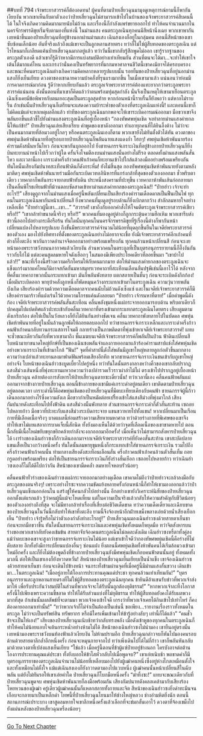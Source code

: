 ##บทที่ 794 เจ้าพระยาสวรรค์ก็ต้องอดทน!
ผู้คนที่ตามป๋ายเสี่ยวฉุนมามุงดูเหตุการณ์ยามนี้ก็พากันเงียบงัน พวกเขาเห็นกับตาตัวเองว่าป๋ายเสี่ยวฉุนไม่สามารถเข้าไปในบ้านของเจ้าพระยาสวรรค์สิบคนนี้ได้ ในใจจึงเกิดความคิดมากมายนับไม่ถ้วน
และเรื่องนี้ก็กำลังแพร่ขยายออกไป ทำให้คนจำนวนมากในนครจักรพรรดิขุยเริ่มจับตามองที่แห่งนี้
ในม่านแสง คนตระกูลเฉินทุกคนมีสีหน้านิ่งเฉย พวกเขาพากันเงยหน้าขึ้นมองป๋ายเสี่ยวฉุนที่อยู่ข้างนอกผ่านม่านแสง
เฉินสงเองก็อยู่ในกลุ่มคน ตอนนี้สีหน้าของเขาซับซ้อนเล็กน้อย อันที่จริงแล้วถึงแม้เขาจะเป็นลูกหลานสายตรง ทว่าก็ไม่ใช่ผู้สืบทอดของตระกูลเฉิน แต่ไรไหนมาก็เกลียดแค้นป๋ายเสี่ยวฉุนมากอยู่แล้ว ทว่าวันนี้เขากลับรู้สึกพูดไม่ออก เขารู้รากฐานของตระกูลตัวเองดี แล้วเขาก็รู้ดีว่าหากมีการแบ่งสมบัติอย่างเท่าเทียมกัน ส่วนที่ตนจะได้มา...จะทำให้เขาใจเต้นได้มากแค่ไหน และเกรงว่านั่นคงเป็นทรัพยากรที่มากมหาศาลจนชีวิตนี้เขาคงมิอาจได้ครอบครอง
และขณะที่คนตระกูลเฉินต่างเกิดความคิดหลากหลายรูปแบบนั้น รอยยิ้มของป๋ายเสี่ยวฉุนที่อยู่นอกม่านแสงก็ยิ่งเย็นเยียบ ดวงตาของเขาฉายความบ้าคลั่งที่รุนแรงมากขึ้น ในเมื่อเขามาแล้ว แน่นอนว่าย่อมมีการคาดการณ์มาก่อน รู้ดีว่าหากเทียบกันแล้ว ตระกูลเจ้าพระยาสวรรค์ต้องแทะยากกว่าตระกูลพระยาสวรรค์แน่นอน
ดังนั้นตอนที่มาเขาก็คิดแล้วว่าตนพร้อมทุ่มสุดกำลัง นั่นจึงเป็นเหตุให้เขามาเยือนตระกูลเฉินซึ่งเคยมีข้อพิพาทกับตนเยอะสุดเป็นตระกูลสุดท้าย
หากก่อนหน้านี้ราบรื่นก็ยังพอว่า แต่หากไม่ราบรื่น ถ้าเช่นนั้นป๋ายเสี่ยวฉุนก็เตรียมจะแสดงความบ้าระห่ำของตัวเองที่ตระกูลเฉินแห่งนี้!
และตอนนี้เขาก็ไม่คิดแม้แต่จะหาเหตุผลอีกแล้ว ท่าทีของตระกูลเฉินมากพอจะให้เขาระเบิดอารมณ์ออกมา มือขวาเขาจึงพลันยกขึ้นแล้วชี้ไปยังม่านแสงตระกูลเฉินที่อยู่เบื้องหน้า
“กองทัพศพหุ่นเชิด จงทำลายม่านแสงค่ายกลนี้ให้แก่ข้า!” ป๋ายเสี่ยวฉุนเอ่ยเสียงเรียบ คำพูดของเขาดังออกมา ทำเอาทุกคนที่ได้ยินอึ้งค้าง ไม่ว่าจะเป็นคนมากมายที่ล้อมวงอยู่ไกลๆ หรือคนตระกูลเฉินเองก็ตาม พวกเขายังไม่ทันตั้งตัวได้ทัน ดวงตาของศพหุ่นเชิดห้าพันนายที่อยู่รอบกายป๋ายเสี่ยวฉุนก็พลันฉายแสงแดงก่ำ
โฮกๆ!
ศพหุ่นเชิดห้าพันนายร้องคำรามดังสนั่นหวั่นไหว ก่อนจะพากันบุกออกไป ยิ่งชายฉกรรจ์เกราะเงินที่อยู่ข้างกายป๋ายเสี่ยวฉุนก็ยิ่งบินทะยานนำหน้าไปเร็วกว่าผู้ใด ครั้นจึงโจมตีลงบนม่านแสงนั้นอย่างไม่รีรอ
ตลอดทั้งม่านแสงพลันสั่นไหว และเวลานี้เอง เกราะดำครึ่งก้าวคนฟ้าเก้าคนก็ทะยานเข้าไปใกล้แล้วลงมืออย่างพร้อมเพรียงกัน ทันใดนั้นเสียงกัมปนาทสะเทือนฟ้าดินก็ดังกระหึ่ม!
ยังไม่สิ้นสุด กองทัพศพหุ่นเชิดห้าพันนายยังตามหลังมาติดๆ ศพหุ่นเชิดห้าพันนายร่วมมือกันระเบิดเวทอภินิหารที่แกร่งกล้าที่สุดของตัวเองออกมา ชั่วพริบตาเดียว เวทคาถาก็พลันกระจายกลบฟ้าทับดิน ประหนึ่งสงครามที่ปะทุขึ้น เวทคาถาห้าพันเส้นก่อกลายมาเป็นคลื่นพิโรธเทียมฟ้าที่ม้วนตลบซัดสาดเข้าหาม่านแสงค่ายกลของตระกูลเฉิน!!
“ป๋ายฮ่าว เจ้าจะทำอะไร!!” เสียงดูถูกจากในม่านแสงเมื่อครู่นี้พลันเปลี่ยนเป็นเสียงร้องคำรามเดือดดาลเป็นฟืนเป็นไฟ ทุกคนในตระกูลเฉินพากันหน้าเปลี่ยนสี
ยิ่งพวกคนที่มุงดูอยู่รอบด้านก็ยิ่งเบิกตากว้าง สำลักลมหายใจอย่างเหลือเชื่อ
“ป๋ายฮ่าวผู้นี้เขา...เขา...”
“สวรรค์! เขาถึงกับออกคำสั่งให้โจมตีตระกูลเจ้าพระยาสวรรค์เชียวหรือ!!”
“เขากล้าทำขนาดนี้จริงๆ หรือ!!” พวกคนที่มองดูอยู่ต่างก็ถูกกระตุ้นความฮึกเหิม พวกเขารีบส่งข่าวนี้ออกไปอย่างกระตือรือร้น ทันใดนั้นทุกคนในนครจักรพรรดิขุยที่รู้เรื่องนี้ต่างก็พากันหน้าเปลี่ยนแปลงไปหลายรูปแบบ
ถึงขั้นมีพระยาสวรรค์จำนวนไม่น้อยที่ผุดลุกขึ้นยืนในเจดีย์พระยาสวรรค์ของตัวเอง มองไปยังทิศทางที่ตั้งของตระกูลเฉินอย่างไม่อยากจะเชื่อ
ยังมีเจ้าพระยาสวรรค์อีกเก้าคนที่ต่างก็อึ้งตะลึง พากันกวาดอำนาจจิตออกมาอย่างพร้อมเพรียงกัน ทุกคนล้วนหน้าเปลี่ยนสี ก่อนจะเงยหน้ามองพระราชวังบนนภากาศแล้วเงียบงัน
ส่วนพวกคนในตระกูลที่เป็นบุตรอนุภรรยายามนี้ก็อึ้งงันกันราวกับไก่ไม้ แต่ละคนสูดลมหายใจดังเฮือกๆ ในสมองมีเพียงประโยคเดียวที่ลอยขึ้นมา
“เขาบ้าไปแล้ว!!”
ขณะที่เรื่องนี้สร้างความครึกโครมให้กับคนมากมาย ต่อให้ม่านแสงค่ายกลของตระกูลเฉินจะแข็งแกร่งมากแค่ไหนก็มิอาจสกัดกั้นมหาสมุทรเวทคาถาที่สะเทือนเลือนลั่นปฐพีเช่นนี้เอาไว้ได้ หลังจากที่คลื่นเวทคาถาพวกนั้นกระแทกเข้ามา มันก็พลันพังทลาย แตกสลายเป็นชั้นๆ ก่อนจะระเบิดดังกึกก้อง!
เมื่อมันระเบิดออก พายุบ้าคลั่งลูกหนึ่งก็พัดหมุนคว้างกระแทกเข้ามาในตระกูลเฉิน ความวุ่นวายพลันบังเกิด เสียงร้องคำรามด้วยความเดือดดาลจากคนนับไม่ถ้วนดังเซ็งแซ่ และในเจดีย์เจ้าพระยาสวรรค์ก็มีเสียงคำรามกร้าวที่แฝงเร้นไว้ด้วยความโกรธแค้นดังลอยมา
“ป๋ายฮ่าว เจ้ารนหาที่ตาย!” เมื่อคำพูดนี้ดังก้อง เจดีย์เจ้าพระยาสวรรค์พลันสั่นสะเทือน คลื่นพลังขุมหนึ่งแผ่กระจายออกมารอบด้าน พริบตาเดียวก็ปกคลุมไปแปดทิศแล้วปะทะเข้ากับคลื่นเวทคาถาที่ตรงเข้ามากระแทกตระกูลเฉินโดยตรง
เสียงตูมตามดังเกริกก้อง ต่อให้เป็นในวังหลวงก็ยังได้ยินกันอย่างชัดเจน คลื่นเวทคาถาพังทลายไปในบัดดล ศพหุ่นเชิดห้าพันนายที่อยู่ในนั้นล้วนถูกพัดให้ถอยตลบออกไป ทว่าชายฉกรรจ์เกราะเหล็กและเกราะดำครึ่งก้าวคนฟ้าเก้าคนกลับทวนกระแสการโจมตี กลายร่างเป็นภาพติดตาที่พุ่งเข้าหาเจดีย์เจ้าพระยาสวรรค์!
แทบจะชั่วขณะเดียวกันกับที่พวกเขามาถึง ชั้นเมฆบนเจดีย์เจ้าพระยาสวรรค์ก็พลันปั่นป่วน ฟ้าดินเปลี่ยนสี ใบหน้ามายาขนาดใหญ่ยักษ์ที่เป็นของเฉินซงพลันจำแลงกายออกมาแล้วร้องคำรามสาปแช่งใส่ศพหุ่นเชิดอย่างพวกเกราะเงินที่เข้ามาใกล้
“ฟัน!”
จุดที่คำสาปนี้ดังใส่พลันมีภูเขาใหญ่หลายลูกก่อตัวขึ้นมากลางความว่างเปล่าแล้วทะยานลงมาฟาดฟันพร้อมเสียงอึกทึก พวกชายฉกรรจ์เกราะเงินชนเข้ากับภูเขาใหญ่อย่างจัง ใบหน้าของเฉินฮ่าวซงบูดเบี้ยวไปครู่หนึ่ง ทว่าทันใดนั้นตรงกลางหว่างคิ้วของเขากลับปรากฏแสงสีม่วงเส้นหนึ่งที่พุ่งทะยานแหวกความว่างเปล่ารวดเร็วราวผ่าลำไม้ไผ่ ตรงเข้าไปปรากฏอยู่เบื้องหน้าป๋ายเสี่ยวฉุน
คล้ายต้องการสังหารให้ป๋ายเสี่ยวฉุนตายซะเดี๋ยวนั้น!
ทว่าเวลานี้เอง คลื่นคนฟ้าพลันแผ่ออกมาจากข้างกายป๋ายเสี่ยวฉุน ตอนนี้ข้างกายของเขามีแค่เกราะดำอยู่ตนเดียว เขาติดตามป๋ายเสี่ยวฉุนอยู่ตลอดเวลา เกราะดำนี้ก็คือศพหุ่นเชิดของป๋ายเสี่ยวฉุนที่มีตบะเทียบเคียงกับคนฟ้า
ชายฉกรรจ์ผู้นี้ก้าวเดินออกมาอย่างไร้ซึ่งความลังเล มือขวากำเป็นหมัดต่อยเปรี้ยงเข้าใส่แสงสีม่วงที่พุ่งมาใกล้ เสียงกัมปนาทดังสะเทือนไปทั้งฟ้าดิน แสงสีม่วงนั้นพังทลาย ส่วนชายฉกรรจ์เกราะดำก็ตัวสั่นสะท้าน เซถอยไปหลายก้าว มือขวาที่ปะทะกับแสงสีม่วงระเบิดกระจาย แขนขวาหายไปทั้งแขน!
หากเปลี่ยนมาเป็นเรือนกายที่มีเลือดเนื้อจริงๆ บาดแผลนี้ย่อมสร้างความเสียหายมหาศาล ทว่าด้วยร่างกายที่พิเศษของเขาจึงทำให้เขาไม่แยแสอาการบาดเจ็บนี้สักนิด ทั้งยังมองเห็นได้ด้วยว่าจุดที่เลือดเนื้อของเขาขาดหายไป ตอนนี้กลับมีเนื้อใหม่ขยับขยุกขยิกคล้ายกำลังจะงอกออกมาอีกครั้ง!
เมื่อเห็นว่าไม่สามารถสังหารป๋ายเสี่ยวฉุนได้ เงาร่างของเฉินฮ่าวซงก็ก้าวเดินออกมาจากเจดีย์เจ้าพระยาสวรรค์ที่ยังคงสั่นสะท้าน เขาสะบัดปลายแขนเสื้อเป็นวงกว้างหนึ่งครั้ง ทันใดนั้นลมพายุขุมหนึ่งก็กระแทกเข้าใส่ชายฉกรรจ์เกราะเงิน รวมไปถึงครึ่งก้าวคนฟ้าเก้าคนนั้น
ท่ามกลางเสียงดังสะเทือนเลือนลั่น ครึ่งก้าวคนฟ้าเก้าคนล้วนตัวสั่นเทิ้ม ถอยกรูดอย่างพร้อมเพรียง ต่อให้เป็นชายฉกรรจ์เกราะเงินก็ยังร่างสั่นเยือก เซถอยไปหลายก้าว ทว่าเฉินฮ่าวซงเองก็ไม่ได้ดีไปกว่ากัน สีหน้าของเขามืดคล้ำ ลมหายใจหอบรัวน้อยๆ

คลื่นคนฟ้าทั่วร่างของเฉินฮ่าวซงแผ่กระจายออกมาอย่างดุเดือด เขาคาดไม่ถึงว่าป๋ายฮ่าวจะกล้าลงมือกับตระกูลของตนจริงๆ! เพราะอย่างไรซะจากความขัดแย้งหลายครั้งก่อนหน้านี้ก็ทำให้เขามองออกแล้วว่าป๋ายเสี่ยวฉุนแข็งนอกอ่อนใน แสร้งขู่ให้คนกลัวไปอย่างนั้น อีกอย่างเขายังวิเคราะห์นิสัยของป๋ายเสี่ยวฉุนออกตั้งแต่แรกแล้ว รู้ว่าคนผู้นี้แม้จะโหดเหี้ยม แต่ในความเป็นจริงแล้วกลับให้ความสำคัญกับชีวิตน้อยๆ ของตัวเองอย่างถึงที่สุด จะไม่มีทางกล้าทำเรื่องที่เสี่ยงต่อชีวิตเด็ดขาด
ทว่าความเด็ดเดี่ยวและเฉียบขาดของป๋ายเสี่ยวฉุนในวันนี้กลับทำให้เขาทึ่งตะลึง ยามนี้จึงจ้องหน้าอีกฝ่ายเขม็งพลางเอ่ยด้วยน้ำเสียงเยือกเย็น
“ป๋ายฮ่าว เจ้ารู้หรือไม่ว่าตัวเองกำลังทำอะไรอยู่!”
ป๋ายเสี่ยวฉุนมองเฉินฮ่าวซงด้วยสายตาเย็นชา ก่อนจะยกมือขวาขึ้น ทันใดนั้นชายฉกรรจ์เกราะเงินและศพหุ่นเชิดทั้งหมดก็หยุดมือ ทว่าจิตสังหารบนร่างของพวกเขากลับยังคงเข้มข้น สายตาจับจ้องคนตระกูลเฉินไม่ลดละดังเดิม
เฉินฮ่าวซงหรี่ตาทั้งคู่ลง แม้ว่าตบะของเขาจะสูงกว่าชายฉกรรจ์เกราะเงินไม่น้อย แต่เขาเข้าใจดีว่ากองทัพศพหุ่นเชิดนี้คือร่างที่ไม่ดับสลาย อีกทั้งยังมีการเปลี่ยนแปลงอื่นๆ ซ่อนแฝง ยิ่งตอนนี้ศพหุ่นเชิดทั้งห้าพันคนได้เริ่มล้อมวงเข้ามาใหม่อีกครั้ง และก็ยิ่งไม่ต้องพูดถึงที่ข้างกายป๋ายเสี่ยวฉุนยังมีศพหุ่นเชิดเกือบคนฟ้าตนนั้นอยู่ ทั้งหมดทั้งมวลนี้ ต่อให้เป็นเขาเองก็ยังหวาดหวั่น!
สีหน้าของป๋ายเสี่ยวฉุนเย็นเยียบเป็นน้ำแข็ง เขาจ้องเฉินฮ่าวซงด้วยสายตาเย็นชา ก่อนจะเดินไปข้างหน้า จนกระทั่งข้ามผ่านจุดที่เมื่อครู่นี้มีม่านแสงกั้นขวาง เดินเข้ามา...ในตระกูลเฉิน!
“เมื่ออยู่ภายใต้โองการประทานคุณแด่ประชา ทุกคนล้วนเท่าเทียมกัน!”
“บุตรอนุภรรยาและลูกหลานสายตรงที่ไม่ใช่ผู้สืบทอดของตระกูลเฉินทุกคน ข้ายินดีอ้าแขนรับข่าวที่พวกเจ้าส่งมาให้ เพื่อรับประกันว่าสมบัติในส่วนที่พวกเจ้าจะได้รับนั้นถูกต้องยุติธรรม!”
“หากพวกเจ้าละทิ้งโอกาสครั้งนี้ไปเพียงเพราะความขี้ขลาด ทำให้ได้รับส่วนแบ่งที่ไม่ยุติธรรม ทำให้ผู้สืบทอดยังคงได้รับผลพวงมากที่สุด ถ้าเช่นนั้นผลลัพธ์ที่จะตามมา พวกเจ้าคงเข้าใจดี เกรงว่าที่พวกเจ้าเคยได้กินเข้าไปเท่าไหร่ ก็คงต้องคายออกมาเท่านั้น!”
“ทว่าพวกเจ้าก็ไม่จำเป็นต้องเป็นเช่นนี้ ขอเพียง...รายงานเรื่องราวทั้งหมดในตระกูล ไม่ว่าจะเป็นทรัพย์สิน ทรัพยากร หรือมีใครเพิ่มเข้ามาให้ข้ารู้อย่างลับๆ เท่านี้ก็ได้แล้ว”
“คนชั่ว ข้าจะเป็นให้เอง!” เสียงของป๋ายเสี่ยวฉุนเนิบช้าทว่ากลับทรงพลัง เมื่อดังเข้าหูของทุกคนในตระกูลเฉินก็ทำให้คนไม่น้อยแอบใจเต้นกระหน่ำอย่างห้ามไม่ได้
สีหน้าของเฉินฮ่าวซงไม่น่ามอง เขายืนอยู่ตรงนั้น เงยหน้ามองพระราชวังบนท้องฟ้าแล้วเงียบงัน ไม่ห้ามปรามอีก
ป๋ายเสี่ยวฉุนกล่าวจบก็หันไปมองคนรอบด้านด้วยสายตาลึกล้ำอีกหนึ่งครั้ง ก่อนจะหมุนกายจากไป ทว่าเพิ่งเดินไปได้ไม่กี่ก้าว เขาก็พลันหันกลับมาด้วยดวงตาที่เปล่งแสงเย็นเยียบ
“ใช่แล้ว เมื่อครู่นี้ตอนที่ข้าผู้แซ่ป๋ายอยู่ข้างนอก ใครบังอาจต่อต้านโองการประทานคุณแด่ประชา ทั้งยังบอกให้ข้าไสหัวกลับไปเมื่อพูดจบ?” เขาเอ่ยเนิบช้า พอขาดคำก็มีบุตรอนุภรรยาของตระกูลเฉินจำนวนไม่น้อยที่เหลือบมองไปยังผู้เฒ่าคนหนึ่งซึ่งอยู่ห่างไกลเหมือนตั้งใจและทั้งเหมือนไม่ตั้งใจ แม้แต่เฉินสงเองก็ยังกวาดตามองไปแวบหนึ่ง
ผู้เฒ่าคนนั้นหน้าเปลี่ยนสีในฉับพลัน แต่ยังไม่ทันรอให้เขาเอ่ยคำใด ป๋ายเสี่ยวฉุนก็โบกมือหนึ่งครั้ง
“ฆ่าทิ้งซะ!”
แทบจะขณะเดียวกับที่ป๋ายเสี่ยวฉุนพูดจบ ศพหุ่นเชิดห้าพันนายก็ลงมือพร้อมกัน เสียงกัมปนาทดังคลอเคล้ามากับเสียงร้องโหยหวนของผู้เฒ่า ครู่เดียวผู้เฒ่าคนนั้นก็แหลกสลายทั้งกายและจิต สีหน้าของเฉินฮ่าวซงยิ่งดำทะมึนจนเกือบจะกลายมาเป็นเหล็กดำ โทษนี้ที่ป๋ายเสี่ยวฉุนโยนมาให้ช่างใหญ่หลวง ช่างอำมหิตยิ่งนัก ตอนนี้สถานการณ์เปราะบาง เขาสูดลมหายใจเขาลึกหนึ่งครั้งแล้วเลือกที่จะข่มกลั้นเอาไว้ ดวงตาที่จ้องเขม็งไปยังแผ่นหลังของป๋ายเสี่ยวฉุนหรี่ลงน้อยๆ

------


[Go To Next Chapter]( ./232.md)